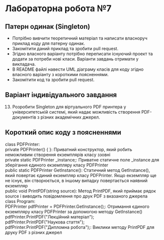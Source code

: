 # Лабораторна робота №7 
## Патерн одинак (Singleton)
- Потрібно вивчити теоретичний матеріал та написати власноруч приклад коду для патерну одинак.
- Закомітити даний приклад та зробити pull request.
- Згідно власного варіанту потрібно переписати існуючий проект та додати за потреби нові класи. Варіанти завдань отримати у викладача.
- В README файлі навести UML діаграму класів для коду згідно власного варіанту з короткими поясненнями.
- Закомітити код та зробити pull request.

## Варіант індивідуального завдання
13. Розробити Singleton для віртуального PDF принтера у університетській системі, який надає можливість створення PDF-документів з різних академічних джерел.

## Короткий опис коду з поясненнями
class PDFPrinter: <br>
private PDFPrinter() { }: Приватний конструктор, який робить неможливим створення екземплярів класу ззовні<br>
private static PDFPrinter _instance;: Приватне статичне поле _instance для зберігання єдиного екземпляру класу PDFPrinter<br>
public static PDFPrinter GetInstance(): Статичний метод GetInstance(), який повертає єдиний екземпляр класу PDFPrinter. Якщо екземпляр ще не існує, він створюється, в іншому випадку повертається наявний екземпляр<br>
public void PrintPDF(string source): Метод PrintPDF, який приймає рядок source і виводить повідомлення про друк PDF з вказаного джерела<br>
class Program:<br>
PDFPrinter pdfPrinter = PDFPrinter.GetInstance();: Отримання єдиного екземпляру класу PDFPrinter за допомогою методу GetInstance()<br>
pdfPrinter.PrintPDF("Лекційний матеріал");<br>
pdfPrinter.PrintPDF("Наукова стаття");<br>
pdfPrinter.PrintPDF("Дипломна робота");: Виклики методу PrintPDF для друку PDF з різних джерел<br>
